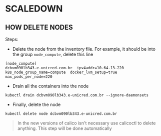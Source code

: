 # SCALEDOWN

## HOW DELETE NODES

Steps:

* Delete the node from the inventory file. For example, it should be into the group `node_compute`, delete this line

```
[node_compute]
dcbvm090lb343.e-unicred.com.br  ipv4addr=10.64.13.220  k8s_node_group_name=compute  docker_lvm_setup=true  max_pods_per_node=220
```

* Drain all the containers into the node

```
kubectl drain dcbvm090lb343.e-unicred.com.br --ignore-daemonsets
```

* Finally, delete the node

```
kubectl delete node dcbvm090lb343.e-unicred.com.br
```

> In the new versions of calico isn't necessary use calicoctl to delete anything. This step will be done automatically
